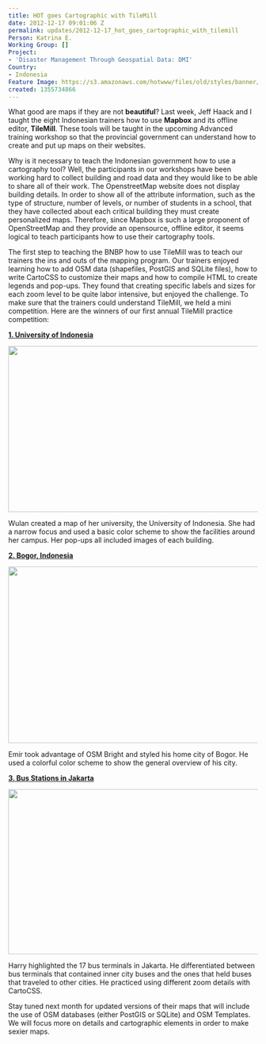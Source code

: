 ```yaml
---
title: HOT goes Cartographic with TileMill
date: 2012-12-17 09:01:06 Z
permalink: updates/2012-12-17_hot_goes_cartographic_with_tilemill
Person: Katrina E.
Working Group: []
Project:
- 'Disaster Management Through Geospatial Data: DMI'
Country:
- Indonesia
Feature Image: https://s3.amazonaws.com/hotwww/files/old/styles/banner/public/Selection_296.png
created: 1355734866
---
```


<p>What good are maps if they are not <strong>beautiful</strong>? Last week, Jeff Haack and I taught the eight Indonesian trainers how to use <strong>Mapbox</strong> and its offline editor, <strong>TileMill</strong>. These tools will be taught in the upcoming Advanced training workshop so that the provincial government can understand how to create and put up maps on their websites.<!--break--></p><p>Why is it necessary to teach the Indonesian government how to use a cartography tool? Well, the participants in our workshops have been working hard to collect building and road data and they would like to be able to share all of their work. The OpenstreetMap website does not display building details. In order to show all of the attribute information, such as the type of structure, number of levels, or number of students in a school, that they have collected about each critical building they must create personalized maps. Therefore, since Mapbox is such a large proponent of OpenStreetMap and they provide an opensource, offline editor, it seems logical to teach participants how to use their cartography tools.</p><p>The first step to teaching the BNBP how to use TileMill was to teach our trainers the ins and outs of the mapping program. Our trainers enjoyed learning how to add OSM data (shapefiles, PostGIS and SQLite files), how to write CartoCSS to customize their maps and how to compile HTML to create legends and pop-ups. They found that creating specific labels and sizes for each zoom level to be quite labor intensive, but enjoyed the challenge. To make sure that the trainers could understand TileMill, we held a mini competition. Here are the winners of our first annual TileMill practice competition:</p><p><a href="http://tiles.mapbox.com/wulankhairunisa/map/University_of_Indonesia"><strong>1. University of Indonesia</strong></a></p><p><a href="http://tiles.mapbox.com/wulankhairunisa/map/University_of_Indonesia"><img src="https://s3.amazonaws.com/hotwww/files/old/Selection_296_0.png" alt="" style="width:780px;height:335px"></a></p><p>Wulan created a map of her university, the University of Indonesia. She had a narrow focus and used a basic color scheme to show the facilities around her campus. Her pop-ups all included images of each building.</p><p><a href="http://tiles.mapbox.com/emirhartato/map/Bogor"><strong>2. Bogor, Indonesia</strong></a></p><p><a href="http://tiles.mapbox.com/emirhartato/map/Bogor"><img src="https://s3.amazonaws.com/hotwww/files/old/Selection_295_0.png" alt="" style="width:780px;height:356px"></a></p><p>Emir took advantage of OSM Bright and styled his home city of Bogor. He used a colorful color scheme to show the general overview of his city.</p><p><a href="https://tiles.mapbox.com/harrymahar/map/01?updated=1355466889000"><strong>3. Bus Stations in Jakarta</strong></a></p><p><a href="https://tiles.mapbox.com/harrymahar/map/01?updated=1355466889000"><strong><img src="https://s3.amazonaws.com/hotwww/files/old/Selection_297_0.png" alt="" style="width:780px;height:333px"></strong></a></p><p>Harry highlighted the 17 bus terminals in Jakarta. He differentiated between bus terminals that contained inner city buses and the ones that held buses that traveled to other cities. He practiced using different zoom details with CartoCSS.</p><p>Stay tuned next month for updated versions of their maps that will include the use of OSM databases (either PostGIS or SQLite) and OSM Templates. We will focus more on details and cartographic elements in order to make sexier maps.</p>
